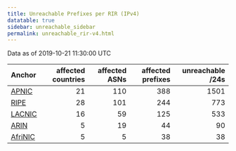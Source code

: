 ```yaml
---
title: Unreachable Prefixes per RIR (IPv4)
datatable: true
sidebar: unreachable_sidebar
permalink: unreachable_rir-v4.html
---
```


Data as of 2019-10-21 11:30:00 UTC


<div class="datatable-begin"></div>

| Anchor                                           |   affected countries |   affected ASNs |   affected prefixes |   unreachable /24s |
|:-------------------------------------------------|---------------------:|----------------:|--------------------:|-------------------:|
| [APNIC](unreachable_APNIC_RPKI_Root-v4.html)     |                   21 |             110 |                 388 |               1501 |
| [RIPE](unreachable_RIPE_NCC_RPKI_Root-v4.html)   |                   28 |             101 |                 244 |                773 |
| [LACNIC](unreachable_LACNIC_RPKI_Root-v4.html)   |                   16 |              59 |                 125 |                533 |
| [ARIN](unreachable_ARIN-v4.html)                 |                    5 |              19 |                  44 |                 90 |
| [AfriNIC](unreachable_AfriNIC_RPKI_Root-v4.html) |                    5 |               5 |                  38 |                 38 |

<div class="datatable-end"></div>